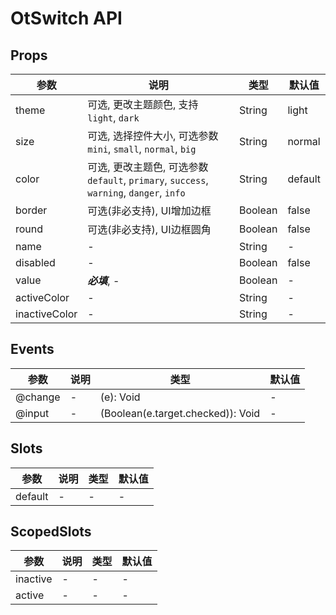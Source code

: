 # OtSwitch API

## Props

| 参数 | 说明 | 类型 | 默认值 |
| --- | --- | --- | --- |
| theme | 可选, 更改主题颜色, 支持 `light`, `dark` | String | light |
| size | 可选, 选择控件大小, 可选参数 `mini`, `small`, `normal`, `big` | String | normal |
| color | 可选, 更改主题色, 可选参数 `default`, `primary`, `success`, `warning`, `danger`, `info` | String | default |
| border | 可选(非必支持), UI增加边框 | Boolean | false |
| round | 可选(非必支持), UI边框圆角 | Boolean | false |
| name | - | String | - |
| disabled | - | Boolean | false |
| value | ***必填***, - | Boolean | - |
| activeColor | - | String | - |
| inactiveColor | - | String | - |

## Events

| 参数 | 说明 | 类型 | 默认值 |
| --- | --- | --- | --- |
| @change | - | (e): Void | - |
| @input | - | (Boolean(e.target.checked)): Void | - |

## Slots

| 参数 | 说明 | 类型 | 默认值 |
| --- | --- | --- | --- |
| default | - | - | - |

## ScopedSlots

| 参数 | 说明 | 类型 | 默认值 |
| --- | --- | --- | --- |
| inactive | - | - | - |
| active | - | - | - |

